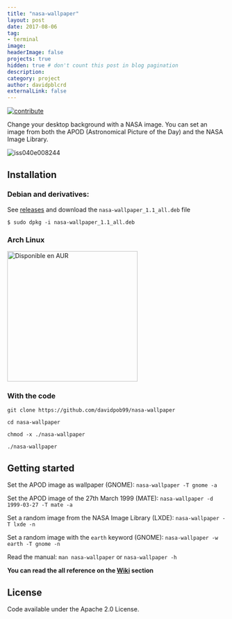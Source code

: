 ```yaml
---
title: "nasa-wallpaper"
layout: post
date: 2017-08-06
tag: 
- terminal
image: 
headerImage: false
projects: true
hidden: true # don't count this post in blog pagination
description: 
category: project
author: davidpblcrd
externalLink: false
---
```


[![contribute](https://img.shields.io/badge/GitHub-contribute-red.svg)](https://github.com/davidpob99/nasa-wallpaper/)

Change your desktop background with a NASA image. You can set an image from both the APOD (Astronomical Picture of the Day) and the 
NASA Image Library.



![iss040e008244](https://images-assets.nasa.gov/image/iss040e008244/iss040e008244~small.jpg)

## Installation
### Debian and derivatives: 
See [releases](https://github.com/davidpob99/nasa-wallpaper/releases) and download the `nasa-wallpaper_1.1_all.deb` file

`$ sudo dpkg -i nasa-wallpaper_1.1_all.deb`

### Arch Linux
<a href='https://aur.archlinux.org/packages/nasa-wallpaper/'><img width='300px' alt='Disponible en AUR' src='https://www.archlinux.org/static/logos/archlinux-logo-dark-1200dpi.b42bd35d5916.png'/></a>
### With the code
`git clone https://github.com/davidpob99/nasa-wallpaper`

`cd nasa-wallpaper`

`chmod -x ./nasa-wallpaper`

`./nasa-wallpaper`



## Getting started
Set the APOD image as wallpaper (GNOME): `nasa-wallpaper -T gnome -a`

Set the APOD image of the 27th March 1999 (MATE): `nasa-wallpaper -d 1999-03-27 -T mate -a`

Set a random image from the NASA Image Library (LXDE): `nasa-wallpaper -T lxde -n`

Set a random image with the `earth` keyword (GNOME): `nasa-wallpaper -w earth -T gnome -n`

Read the manual: `man nasa-wallpaper` or `nasa-wallpaper -h`

**You can read the all reference on the [Wiki](https://github.com/davidpob99/nasa-wallpaper/wiki/Reference) section**

## License

Code available under the Apache 2.0 License.
